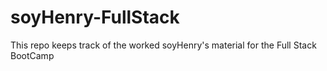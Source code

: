 # soyHenry-FullStack
This repo keeps track of the worked soyHenry's material for the Full Stack BootCamp
